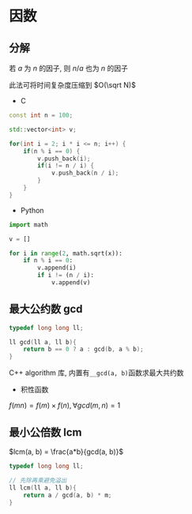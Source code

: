 <!--
 * @Description: 
 * @Version: 1.0
 * @Author: DaLao
 * @Email: dalao@xxx.com
 * @Date: 2021-11-24 21:45:43
 * @LastEditors: dalao_li
 * @LastEditTime: 2023-04-16 22:50:22
-->

# 因数

## 分解

若 $a$ 为 $n$ 的因子, 则 $n/a$ 也为 $n$ 的因子

此法可将时间复杂度压缩到 $O(\sqrt N)$

- C

```c++
const int n = 100;

std::vector<int> v;

for(int i = 2; i * i <= n; i++) {
    if(n % i == 0) {
        v.push_back(i);
        if(i != n / i) {
            v.push_back(n / i);
        }
    }
}
```

- Python

```py
import math

v = []

for i in range(2, math.sqrt(x)):
    if n % i == 0:
        v.append(i)
        if i != (n / i):
            v.append(v)
```

## 最大公约数 gcd

```c++
typedef long long ll;

ll gcd(ll a, ll b){
    return b == 0 ? a : gcd(b, a % b);
}
```

C++ algorithm 库, 内置有`__gcd(a, b)`函数求最大共约数

- 积性函数

$f(mn) = f(m) \times f(n), \forall gcd(m, n) = 1$

## 最小公倍数 lcm

$lcm(a, b) = \frac{a*b}{gcd(a, b)}$

```c
typedef long long ll;

// 先除再乘避免溢出
ll lcm(ll a, ll b){
    return a / gcd(a, b) * m;
}
```
